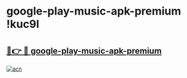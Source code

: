# google-play-music-apk-premium !kuc9l

# <h2><a href="https://yyq503.esa.edu.pl?title=google-play-music-apk-premium&ref=kuc9l">🔗👉 🔴 google-play-music-apk-premium</a></h2>

[![acn](https://github.com/user-attachments/assets/0f9c940e-d8b0-45ae-aac7-cd30a18b3e1c)](https://yyq503.esa.edu.pl?title=google-play-music-apk-premium&ref=kuc9l)

